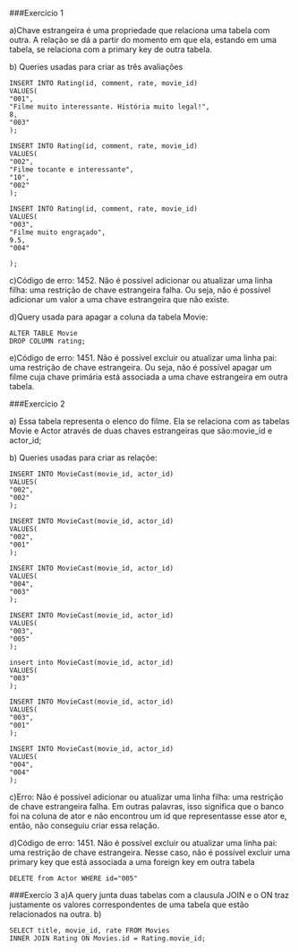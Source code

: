 ###Exercício 1

a)Chave estrangeira é uma propriedade que relaciona uma tabela com outra. A relação se dá a partir do momento
em que ela, estando em uma tabela, se relaciona com a primary key de outra tabela.

b) Queries usadas para criar as três avaliações

```
INSERT INTO Rating(id, comment, rate, movie_id)
VALUES(
"001",
"Filme muito interessante. História muito legal!",
8,
"003"
);
```

```
INSERT INTO Rating(id, comment, rate, movie_id)
VALUES(
"002",
"Filme tocante e interessante",
"10",
"002"
);
```

```
INSERT INTO Rating(id, comment, rate, movie_id)
VALUES(
"003",
"Filme muito engraçado",
9.5,
"004"

);

```

c)Código de erro: 1452. Não é possível adicionar ou atualizar uma linha filha: uma restrição de chave estrangeira falha.
Ou seja, não é possível adicionar um valor a uma chave estrangeira que não existe.

d)Query usada para apagar a coluna da tabela Movie:

```
ALTER TABLE Movie
DROP COLUMN rating;
```

e)Código de erro: 1451. Não é possível excluir ou atualizar uma linha pai: uma restrição de chave estrangeira. Ou seja, não é possível apagar um filme cuja chave primária está associada a uma chave estrangeira em outra tabela.

###Exercício 2

a) Essa tabela representa o elenco do filme.
Ela se relaciona com as tabelas Movie e Actor através de duas chaves estrangeiras que são:movie_id e actor_id;

b) Queries usadas para criar as relaçõe:

```
INSERT INTO MovieCast(movie_id, actor_id)
VALUES(
"002",
"002"
);
```

```
INSERT INTO MovieCast(movie_id, actor_id)
VALUES(
"002",
"001"
);
```

```
INSERT INTO MovieCast(movie_id, actor_id)
VALUES(
"004",
"003"
);
```

```
INSERT INTO MovieCast(movie_id, actor_id)
VALUES(
"003",
"005"
);
```

```
insert into MovieCast(movie_id, actor_id)
VALUES(
"003"
);
```

```
INSERT INTO MovieCast(movie_id, actor_id)
VALUES(
"003",
"001"
);

```

```
INSERT INTO MovieCast(movie_id, actor_id)
VALUES(
"004",
"004"
);
```

c)Erro: Não é possível adicionar ou atualizar uma linha filha: uma restrição de chave estrangeira falha. Em outras palavras, isso significa que o banco foi na coluna de ator e não encontrou um id que representasse esse ator e, então,
não conseguiu criar essa relação.

d)Código de erro: 1451. Não é possível excluir ou atualizar uma linha pai: uma restrição de chave estrangeira.
Nesse caso, não é possível excluir uma primary key que está associada a uma foreign key em outra tabela

```
DELETE from Actor WHERE id="005"
```

###Exercío 3
a)A query junta duas tabelas com a clausula JOIN e o ON traz justamente os valores correspondentes de uma tabela
que estão relacionados na outra.
b)

```
SELECT title, movie_id, rate FROM Movies
INNER JOIN Rating ON Movies.id = Rating.movie_id;
```
